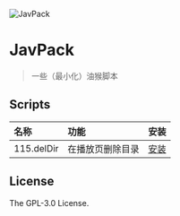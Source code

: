 ![JavPack](https://s1.ax1x.com/2022/04/01/q5lzYn.png)

# JavPack

> 一些（最小化）油猴脚本

## Scripts

| 名称       | 功能             |   安装   |
| :--------- | :--------------- | :------: |
| 115.delDir | 在播放页删除目录 | [安装]() |

## License

The GPL-3.0 License.
